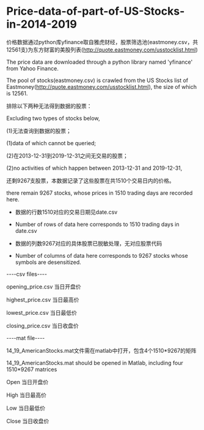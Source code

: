 # Price-data-of-part-of-US-Stocks-in-2014-2019
价格数据通过python库yfinance取自雅虎财经，股票筛选池(eastmoney.csv，共12561支)为东方财富的美股列表(http://quote.eastmoney.com/usstocklist.html)

The price data are downloaded through a python library named 'yfinance' from Yahoo Finance.

The pool of stocks(eastmoney.csv) is crawled from the US Stocks list of Eastmoney(http://quote.eastmoney.com/usstocklist.html), the size of which is 12561.

排除以下两种无法得到数据的股票：

Excluding two types of stocks below,

(1)无法查询到数据的股票；

(1)data of which cannot be queried;

(2)在2013-12-31到2019-12-31之间无交易的股票；

(2)no activities of which happen between 2013-12-31 and 2019-12-31,

还剩9267支股票，本数据记录了这些股票在共1510个交易日内的价格。

there remain 9267 stocks, whose prices in 1510 trading days are recorded here.

* 数据的行数1510对应的交易日期见date.csv

* Number of rows of data here corresponds to 1510 trading days in date.csv

* 数据的列数9267对应的具体股票已脱敏处理，无对应股票代码

* Number of columns of data here corresponds to 9267 stocks whose symbols are desensitized.

 
----csv files----

opening_price.csv	当日开盘价

highest_price.csv	当日最高价

lowest_price.csv	当日最低价

closing_price.csv	当日收盘价


----mat file----

14_19_AmericanStocks.mat文件需在matlab中打开，包含4个1510*9267的矩阵

14_19_AmericanStocks.mat should be opened in Matlab, including four 1510*9267 matrices

Open	当日开盘价

High	当日最高价

Low 当日最低价

Close	当日收盘价

